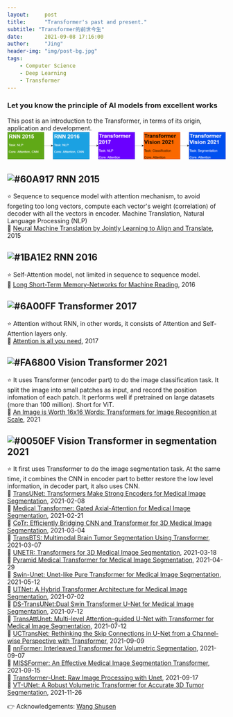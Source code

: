 ```yaml
---
layout:     post
title:      "Transformer's past and present."
subtitle: "Transformer的前世今生"
date:       2021-09-08 17:16:00
author:     "Jing"
header-img: "img/post-bg.jpg"
tags:
    - Computer Science
    - Deep Learning
    - Transformer
---
```


### Let you know the principle of AI models from excellent works
This post is an introduction to the Transformer, in terms of its origin, application and development.
![roadmap](/img/20210908_transformer.png)

## ![#60A917](https://via.placeholder.com/60/60A917/FFFFFF?text=2015) RNN 2015
⭐ Sequence to sequence model with attention mechanism, to avoid forgeting too long vectors, compute each vector's weight (correlation) of decoder with all the vectors in encoder. Machine Translation, Natural Language Processing (NLP)    
📄 [Neural Machine Translation by Jointly Learning to Align and Translate](https://arxiv.org/abs/1409.0473), 2015
## ![#1BA1E2](https://via.placeholder.com/60/1BA1E2/FFFFFF?text=2016) RNN 2016    
⭐ Self-Attention model, not limited in sequence to sequence model.   
📄 [Long Short-Term Memory-Networks for Machine Reading](https://arxiv.org/abs/1601.06733), 2016
## ![#6A00FF](https://via.placeholder.com/60/6A00FF/FFFFFF?text=2017) Transformer 2017
⭐ Attention without RNN, in other words, it consists of Attention and Self-Attention layers only.    
📄 [Attention is all you need](https://proceedings.neurips.cc/paper/2017/file/3f5ee243547dee91fbd053c1c4a845aa-Paper.pdf), 2017
## ![#FA6800](https://via.placeholder.com/60/FA6800/000000?text=2021) Vision Transformer 2021
⭐ It uses Transformer (encoder part) to do the image classification task. It split the image into small patches as input, and record the position infomation of each patch. It performs well if pretrained on large datasets (more than 100 million). Short for ViT.     
📄 [An Image is Worth 16x16 Words: Transformers for Image Recognition at Scale](https://arxiv.org/abs/2010.11929), 2021
## ![#0050EF](https://via.placeholder.com/60/0050EF/FFFFFF?text=2021) Vision Transformer in segmentation 2021
⭐ It first uses Transformer to do the image segmentation task. At the same time, it combines the CNN in encoder part to better restore the low level information, in decoder part, it also uses CNN.    
📄 [TransUNet: Transformers Make Strong Encoders for Medical Image Segmentation](https://arxiv.org/abs/2102.04306), 2021-02-08    
📄 [Medical Transformer: Gated Axial-Attention for Medical Image Segmentation](https://arxiv.org/abs/2102.10662), 2021-02-21   
📄 [CoTr: Efficiently Bridging CNN and Transformer for 3D Medical Image Segmentation](https://arxiv.org/abs/2103.03024), 2021-03-04   
📄 [TransBTS: Multimodal Brain Tumor Segmentation Using Transformer](https://arxiv.org/abs/2103.04430), 2021-03-07    
📄 [UNETR: Transformers for 3D Medical Image Segmentation](https://arxiv.org/abs/2103.10504), 2021-03-18    
📄 [Pyramid Medical Transformer for Medical Image Segmentation](https://arxiv.org/abs/2104.14702), 2021-04-29     
📄 [Swin-Unet: Unet-like Pure Transformer for Medical Image Segmentation](https://arxiv.org/abs/2105.05537), 2021-05-12    
📄 [UTNet: A Hybrid Transformer Architecture for Medical Image Segmentation](https://arxiv.org/abs/2107.00781), 2021-07-02    
📄 [DS-TransUNet:Dual Swin Transformer U-Net for Medical Image Segmentation](https://arxiv.org/abs/2106.06716), 2021-07-12    
📄 [TransAttUnet: Multi-level Attention-guided U-Net with Transformer for Medical Image Segmentation](https://arxiv.org/abs/2107.05274), 2021-07-12    
📄 [UCTransNet: Rethinking the Skip Connections in U-Net from a Channel-wise Perspective with Transformer](https://arxiv.org/abs/2109.04335), 2021-09-09   
📄 [nnFormer: Interleaved Transformer for Volumetric Segmentation](https://arxiv.org/abs/2109.03201), 2021-09-07    
📄 [MISSFormer: An Effective Medical Image Segmentation Transformer](https://arxiv.org/abs/2109.07162v1), 2021-09-15              
📄 [Transformer-Unet: Raw Image Processing with Unet](https://arxiv.org/abs/2109.08417), 2021-09-17     
📄 [VT-UNet: A Robust Volumetric Transformer for Accurate 3D Tumor Segmentation](https://arxiv.org/pdf/2111.13300.pdf), 2021-11-26         

👉 Acknowledgements: [Wang Shusen](https://youtu.be/aButdUV0dxI)
